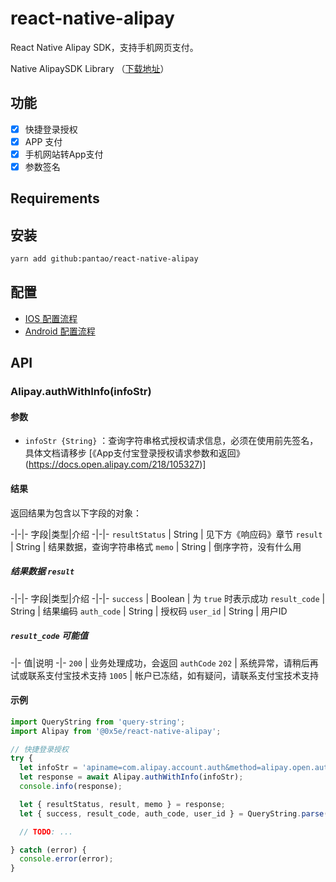# react-native-alipay

React Native Alipay SDK，支持手机网页支付。

Native AlipaySDK Library （[下载地址](https://docs.open.alipay.com/54/104509)）

## 功能

- [x] 快捷登录授权
- [x] APP 支付
- [x] 手机网站转App支付
- [x] 参数签名

## Requirements

## 安装

```bash
yarn add github:pantao/react-native-alipay
```

## 配置

- [IOS 配置流程](docs/ios-setup.md)
- [Android 配置流程](docs/android-setup.md)

## API

### Alipay.authWithInfo(infoStr)

#### 参数

- `infoStr {String}` ：查询字符串格式授权请求信息，必须在使用前先签名，具体文档请移步 [《App支付宝登录授权请求参数和返回》(https://docs.open.alipay.com/218/105327)]

#### 结果

返回结果为包含以下字段的对象：

-|-|-
字段|类型|介绍
-|-|-
`resultStatus` | String | 见下方《响应码》章节
`result` | String | 结果数据，查询字符串格式
`memo` | String | 倒序字符，没有什么用

##### 结果数据 `result`

-|-|-
字段|类型|介绍
-|-|-
`success` | Boolean | 为 `true` 时表示成功
`result_code` | String | 结果编码
`auth_code` | String | 授权码
`user_id` | String | 用户ID

##### `result_code` 可能值

-|-
值|说明
-|-
`200` | 业务处理成功，会返回 `authCode`
`202` | 系统异常，请稍后再试或联系支付宝技术支持
`1005` | 帐户已冻结，如有疑问，请联系支付宝技术支持

#### 示例

```javascript
import QueryString from 'query-string';
import Alipay from '@0x5e/react-native-alipay';

// 快捷登录授权
try {
  let infoStr = 'apiname=com.alipay.account.auth&method=alipay.open.auth.sdk.code.get&app_id=xxxx&app_name=mc&biz_type=openservice&pid=xxxx&product_id=APP_FAST_LOGIN&scope=kuaijie&target_id=xxxx&auth_type=AUTHACCOUNT&sign_type=RSA2&sign=xxxx'; // get from server, signed
  let response = await Alipay.authWithInfo(infoStr);
  console.info(response);

  let { resultStatus, result, memo } = response;
  let { success, result_code, auth_code, user_id } = QueryString.parse(result);

  // TODO: ...

} catch (error) {
  console.error(error);
}
```
